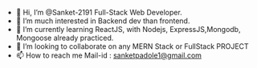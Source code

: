 - 👋 Hi, I’m @Sanket-2191 Full-Stack Web Developer.
- 👀 I’m much interested in Backend dev than frontend.
- 🌱 I’m currently learning ReactJS, with Nodejs, ExpressJS,Mongodb, Mongoose already practiced.
- 💞️ I’m looking to collaborate on any MERN Stack or FullStack PROJECT
- 📫 How to reach me Mail-id : sanketpadole1@gmail.com

<!---
Sanket-2191/Sanket-2191 is a ✨ special ✨ repository because its `README.md` (this file) appears on your GitHub profile.
You can click the Preview link to take a look at your changes.
--->

